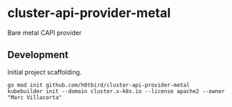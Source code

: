 # cluster-api-provider-metal
Bare metal CAPI provider

## Development
Initial project scaffolding.
```
go mod init github.com/h0tbird/cluster-api-provider-metal
kubebuilder init --domain cluster.x-k8s.io --license apache2 --owner "Marc Villacorta"
```
